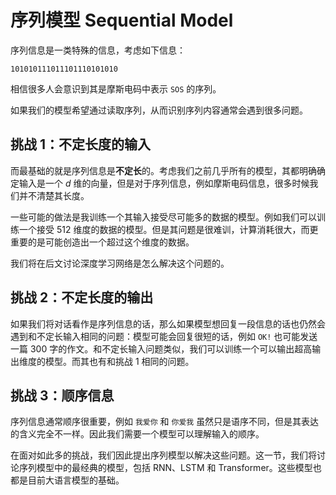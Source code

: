 # 序列模型 Sequential Model

序列信息是一类特殊的信息，考虑如下信息：

```
101010111011101110101010
```

相信很多人会意识到其是摩斯电码中表示 `SOS` 的序列。

如果我们的模型希望通过读取序列，从而识别序列内容通常会遇到很多问题。

## 挑战 1：不定长度的输入

而最基础的就是序列信息是**不定长**的。考虑我们之前几乎所有的模型，其都明确确定输入是一个 $d$ 维的向量，但是对于序列信息，例如摩斯电码信息，很多时候我们并不清楚其长度。

一些可能的做法是我训练一个其输入接受尽可能多的数据的模型。例如我们可以训练一个接受 $512$ 维度的数据的模型。但是其问题是很难训，计算消耗很大，而更重要的是可能创造出一个超过这个维度的数据。

我们将在后文讨论深度学习网络是怎么解决这个问题的。

## 挑战 2：不定长度的输出

如果我们将对话看作是序列信息的话，那么如果模型想回复一段信息的话也仍然会遇到和不定长输入相同的问题：模型可能会回复很短的话，例如 `OK!` 也可能发送一篇 300 字的作文。和不定长输入问题类似，我们可以训练一个可以输出超高输出维度的模型。而其也有和挑战 1 相同的问题。

## 挑战 3：顺序信息

序列信息通常顺序很重要，例如 `我爱你` 和 `你爱我` 虽然只是语序不同，但是其表达的含义完全不一样。因此我们需要一个模型可以理解输入的顺序。

在面对如此多的挑战，我们因此提出序列模型以解决这些问题。这一节，我们将讨论序列模型中的最经典的模型，包括 RNN、LSTM 和 Transformer。这些模型也都是目前大语言模型的基础。